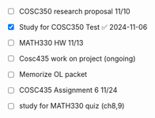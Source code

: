 - [ ] COSC350 research proposal 11/10
- [x] Study for COSC350 Test ✅ 2024-11-06
- [ ] MATH330 HW 11/13 
- [ ] Cosc435 work on project (ongoing)
- [ ] Memorize OL packet
- [ ] COSC435 Assignment 6 11/24
- [ ] study for MATH330 quiz (ch8,9)


